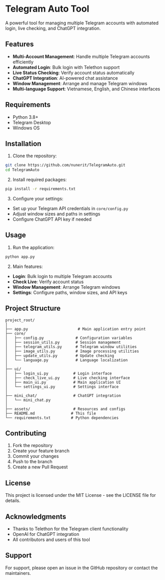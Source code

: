 # Telegram Auto Tool

A powerful tool for managing multiple Telegram accounts with automated login, live checking, and ChatGPT integration.

## Features

- **Multi-Account Management**: Handle multiple Telegram accounts efficiently
- **Automated Login**: Bulk login with Telethon support
- **Live Status Checking**: Verify account status automatically
- **ChatGPT Integration**: AI-powered chat assistance
- **Window Management**: Arrange and manage Telegram windows
- **Multi-language Support**: Vietnamese, English, and Chinese interfaces

## Requirements

- Python 3.8+
- Telegram Desktop
- Windows OS

## Installation

1. Clone the repository:
```bash
git clone https://github.com/nunerit/TelegramAuto.git
cd TelegramAuto
```

2. Install required packages:
```bash
pip install -r requirements.txt
```

3. Configure your settings:
- Set up your Telegram API credentials in `core/config.py`
- Adjust window sizes and paths in settings
- Configure ChatGPT API key if needed

## Usage

1. Run the application:
```bash
python app.py
```

2. Main features:
- **Login**: Bulk login to multiple Telegram accounts
- **Check Live**: Verify account status
- **Window Management**: Arrange Telegram windows
- **Settings**: Configure paths, window sizes, and API keys

## Project Structure

```
project_root/
│
├── app.py                      # Main application entry point
├── core/
│   ├── config.py              # Configuration variables
│   ├── session_utils.py       # Session management
│   ├── telegram_utils.py      # Telegram window utilities
│   ├── image_utils.py         # Image processing utilities
│   ├── update_utils.py        # Update checking
│   └── language.py            # Language localization
│
├── ui/
│   ├── login_ui.py           # Login interface
│   ├── check_live_ui.py      # Live checking interface
│   ├── main_ui.py            # Main application UI
│   └── settings_ui.py        # Settings interface
│
├── mini_chat/                # ChatGPT integration
│   └── mini_chat.py
│
├── assets/                   # Resources and configs
├── README.md                # This file
└── requirements.txt         # Python dependencies
```

## Contributing

1. Fork the repository
2. Create your feature branch
3. Commit your changes
4. Push to the branch
5. Create a new Pull Request

## License

This project is licensed under the MIT License - see the LICENSE file for details.

## Acknowledgments

- Thanks to Telethon for the Telegram client functionality
- OpenAI for ChatGPT integration
- All contributors and users of this tool

## Support

For support, please open an issue in the GitHub repository or contact the maintainers. 